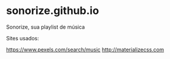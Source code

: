# sonorize.github.io
Sonorize, sua playlist de música

Sites usados:

https://www.pexels.com/search/music
http://materializecss.com
